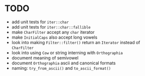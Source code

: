 # TODO

- add unit tests for `iter::char`
- add unit tests for `iter::char::fallible`
- make `CharFilter` accept any `char` iterator
- make `InitialCaps` also accept long vowels
- look into making `Filter::filter()` return an `Iterator` instead of `CharFilter`
- look into using `Cow` or string interning with `Orthographia`
- document meaning of semivowel
- document `Orthographia` ascii and canonical formats
- naming: `try_from_ascii()` and `to_ascii_format()`
